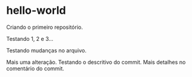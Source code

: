 # hello-world
Criando o primeiro repositório.

Testando 1, 2 e 3...

Testando mudanças no arquivo.

Mais uma alteração. Testando o descritivo do commit.
Mais detalhes no comentário do commit.
